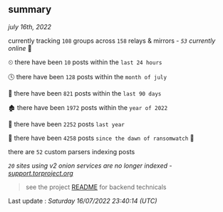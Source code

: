 
## summary
_july 16th, 2022_

currently tracking `108` groups across `158` relays & mirrors - _`53` currently online_ 📡

⏲ there have been `10` posts within the `last 24 hours`

🕓 there have been `128` posts within the `month of july`

📅 there have been `821` posts within the `last 90 days`

🏚 there have been `1972` posts within the `year of 2022`

🚀 there have been `2252` posts `last year`

🦕 there have been `4258` posts `since the dawn of ransomwatch` 🐣

there are `52` custom parsers indexing posts

_`20` sites using v2 onion services are no longer indexed - [support.torproject.org](https://support.torproject.org/onionservices/v2-deprecation/)_

> see the project [README](https://github.com/jmousqueton/ransomwatch#readme) for backend technicals



Last update : _Saturday 16/07/2022 23:40:14 (UTC)_

